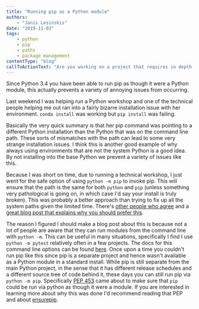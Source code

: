 ```yaml
---
title: "Running pip as a Python module"
authors:
    - "Janis Lesinskis"
date: "2019-11-03"
tags: 
    - python
    - pip
    - paths
    - package management
contentType: "blog"
callToActionText: "Are you working on a project that requires in depth knowledge of Python? Get in touch today."
---
```


Since Python 3.4 you have been able to run pip as though it were a Python module, this actually prevents a variety of annoying issues from occurring.

<!-- end excerpt -->

Last weekend I was helping run a Python workshop and one of the technical people helping me out ran into a fairly bizarre installation issue with her environment.
`conda install` was working but `pip install` was failing.

Basically the very quick summary is that her pip command was pointing to a different Python installation than the Python that was on the command line path. These sorts of mismatches with the path can lead to some very strange installation issues. I think this is another good example of why always using environments that are not the system Python is a good idea. By not installing into the base Python we prevent a variety of issues like this.

Because I was short on time, due to running a technical workshop, I just went for the safe option of using `python -m pip` to invoke pip. This will ensure that the path is the same for both `python` and `pip` (unless something very pathological is going on, in which case I'd say your install is truly broken).
This was probably a better approach than trying to fix up all the system paths given the limited time.
There's [other people who agree](https://github.com/pypa/warehouse/issues/1563) and a [great blog post that explains why you should prefer this](https://snarky.ca/why-you-should-use-python-m-pip/).

The reason I figured I should make a blog post about this is because not a lot of people are aware that they can run modules from the command line with `python -m`.
This can be useful in many situations, specifically I find I use `python -m pytest` relatively often in a few projects.
The docs for this command line options can be found [here](https://docs.python.org/3/using/cmdline.html#cmdoption-m).
Once upon a time you couldn't run pip like this since pip is a separate project and hence wasn't available as a Python module in a standard install.
While pip is still separate from the main Python project, in the sense that it has different release schedules and a different source tree of code behind it, these days you can still run pip via `python -m pip`.
Specifically [PEP 453](https://www.python.org/dev/peps/pep-0453/) came about to make sure that `pip` could be run via python as though it were a module.
If you are interested in learning more about why this was done I'd recommend reading that PEP and about [ensurepip](https://docs.python.org/3/library/ensurepip.html).

